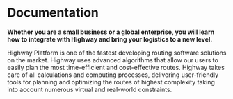 # Documentation

**Whether you are a small business or a global enterprise, you will learn how to integrate with Highway and bring your logistics to a new level.**

Highway Platform is one of the fastest developing routing software solutions on the market. Highway uses advanced algorithms that allow our users to easily plan the most time-efficient and cost-effective routes. Highway takes care of all calculations and computing processes, delivering user-friendly tools for planning and optimizing the routes of highest complexity taking into account numerous virtual and real-world constraints.

